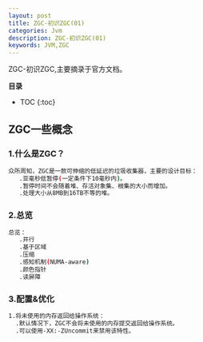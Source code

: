 ```yaml
---
layout: post
title: ZGC-初识ZGC(01)
categories: Jvm
description: ZGC-初识ZGC(01)
keywords: JVM,ZGC
---
```


ZGC-初识ZGC,主要摘录于官方文档。

**目录**

* TOC
{:toc}

## ZGC一些概念

### 1.什么是ZGC？

```sh
众所周知，ZGC是一款可伸缩的低延迟的垃圾收集器，主要的设计目标：
   .亚毫秒低暂停(一定条件下10毫秒内)。
   .暂停时间不会随着堆、存活对象集、根集的大小而增加。
   .处理大小从8MB到16TB不等的堆。
```

### 2.总览

```sh
总览：
   .并行
   .基于区域
   .压缩
   .感知机制(NUMA-aware)
   .颜色指针
   .读屏障
```

### 3.配置&优化

```sh
1.将未使用的内存返回给操作系统：
  .默认情况下，ZGC不会将未使用的内存提交返回给操作系统。
  .可以使用-XX:-ZUncommit来禁用该特性。

```
